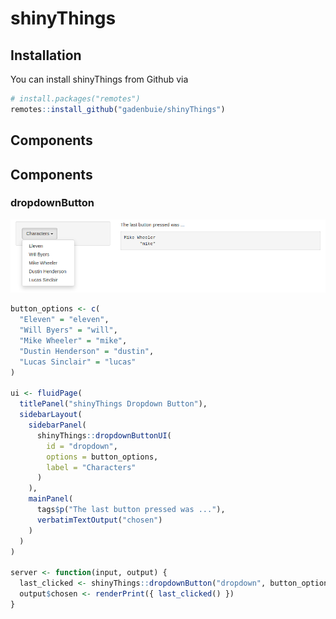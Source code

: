 
<!-- README.md is generated from README.Rmd. Please edit that file -->

# shinyThings

## Installation

You can install shinyThings from Github via

``` r
# install.packages("remotes")
remotes::install_github("gadenbuie/shinyThings")
```

## Components

## Components

### dropdownButton

![](man/figures/README-dropdownButton-example.png)

``` r
button_options <- c(
  "Eleven" = "eleven",
  "Will Byers" = "will",
  "Mike Wheeler" = "mike",
  "Dustin Henderson" = "dustin",
  "Lucas Sinclair" = "lucas"
)

ui <- fluidPage(
  titlePanel("shinyThings Dropdown Button"),
  sidebarLayout(
    sidebarPanel(
      shinyThings::dropdownButtonUI(
        id = "dropdown",
        options = button_options,
        label = "Characters"
      )
    ),
    mainPanel(
      tags$p("The last button pressed was ..."),
      verbatimTextOutput("chosen")
    )
  )
)

server <- function(input, output) {
  last_clicked <- shinyThings::dropdownButton("dropdown", button_options)
  output$chosen <- renderPrint({ last_clicked() })
}
```
